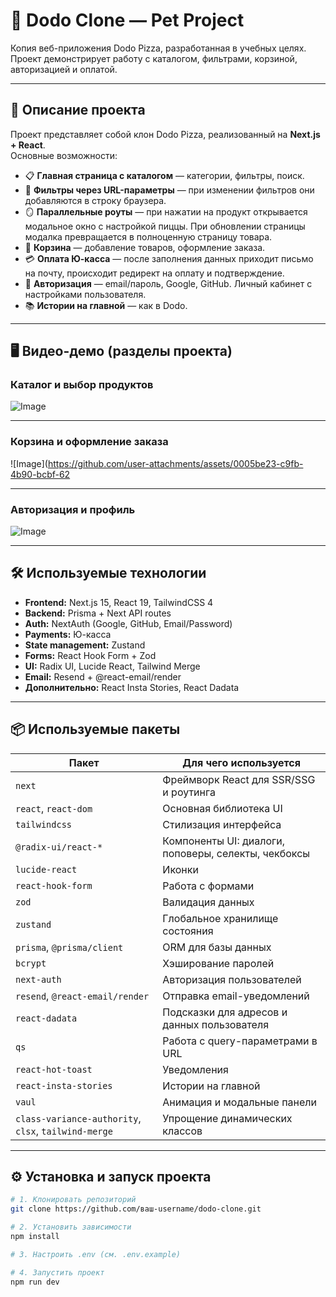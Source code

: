 # 🍕 Dodo Clone — Pet Project

Копия веб-приложения Dodo Pizza, разработанная в учебных целях.  
Проект демонстрирует работу с каталогом, фильтрами, корзиной, авторизацией и оплатой.

---

## 🚀 Описание проекта

Проект представляет собой клон Dodo Pizza, реализованный на **Next.js + React**.  
Основные возможности:

- 📋 **Главная страница с каталогом** — категории, фильтры, поиск.
- 🔗 **Фильтры через URL-параметры** — при изменении фильтров они добавляются в строку браузера.
- 🪞 **Параллельные роуты** — при нажатии на продукт открывается модальное окно с настройкой пиццы. При обновлении страницы модалка превращается в полноценную страницу товара.
- 🛒 **Корзина** — добавление товаров, оформление заказа.
- 💳 **Оплата Ю-касса** — после заполнения данных приходит письмо на почту, происходит редирект на оплату и подтверждение.
- 👤 **Авторизация** — email/пароль, Google, GitHub. Личный кабинет с настройками пользователя.
- 📚 **Истории на главной** — как в Dodo.

---

## 🖥️ Видео-демо (разделы проекта)

### Каталог и выбор продуктов
![Image](https://github.com/user-attachments/assets/75d63c4f-728c-439f-a53f-4686ae53a643)

---
### Корзина и оформление заказа
![Image](https://github.com/user-attachments/assets/0005be23-c9fb-4b90-bcbf-62

---
### Авторизация и профиль
![Image](https://github.com/user-attachments/assets/1d00f673-b7ec-4a71-a19c-438e19414bcb)

---

## 🛠️ Используемые технологии

- **Frontend:** Next.js 15, React 19, TailwindCSS 4
- **Backend:** Prisma + Next API routes
- **Auth:** NextAuth (Google, GitHub, Email/Password)
- **Payments:** Ю-касса
- **State management:** Zustand
- **Forms:** React Hook Form + Zod
- **UI:** Radix UI, Lucide React, Tailwind Merge
- **Email:** Resend + @react-email/render
- **Дополнительно:** React Insta Stories, React Dadata

---

## 📦 Используемые пакеты

| Пакет                                                | Для чего используется                               |
| ---------------------------------------------------- | --------------------------------------------------- |
| `next`                                               | Фреймворк React для SSR/SSG и роутинга              |
| `react`, `react-dom`                                 | Основная библиотека UI                              |
| `tailwindcss`                                        | Стилизация интерфейса                               |
| `@radix-ui/react-*`                                  | Компоненты UI: диалоги, поповеры, селекты, чекбоксы |
| `lucide-react`                                       | Иконки                                              |
| `react-hook-form`                                    | Работа с формами                                    |
| `zod`                                                | Валидация данных                                    |
| `zustand`                                            | Глобальное хранилище состояния                      |
| `prisma`, `@prisma/client`                           | ORM для базы данных                                 |
| `bcrypt`                                             | Хэширование паролей                                 |
| `next-auth`                                          | Авторизация пользователей                           |
| `resend`, `@react-email/render`                      | Отправка email-уведомлений                          |
| `react-dadata`                                       | Подсказки для адресов и данных пользователя         |
| `qs`                                                 | Работа с query-параметрами в URL                    |
| `react-hot-toast`                                    | Уведомления                                         |
| `react-insta-stories`                                | Истории на главной                                  |
| `vaul`                                               | Анимация и модальные панели                         |
| `class-variance-authority`, `clsx`, `tailwind-merge` | Упрощение динамических классов                      |

---

## ⚙️ Установка и запуск проекта

```bash
# 1. Клонировать репозиторий
git clone https://github.com/ваш-username/dodo-clone.git

# 2. Установить зависимости
npm install

# 3. Настроить .env (см. .env.example)

# 4. Запустить проект
npm run dev
```
